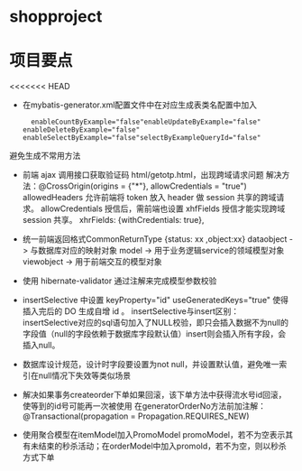 # shopproject
项目要点
========

<<<<<<< HEAD
* 在mybatis-generator.xml配置文件中在对应生成表类名配置中加入

		enableCountByExample="false"enableUpdateByExample="false" enableDeleteByExample="false" enableSelectByExample="false"selectByExampleQueryId="false" 

避免生成不常用方法

* 前端 ajax 调用接口获取验证码 html/getotp.html，出现跨域请求问题 解决方法：@CrossOrigin(origins = {"*"}, allowCredentials = "true") allowedHeaders 允许前端将 token 放入 header 做 session 共享的跨域请求。 allowCredentials 授信后，需前端也设置 xhfFields 授信才能实现跨域 session 共享。 xhrFields: {withCredentials: true},

* 统一前端返回格式CommonReturnType {status: xx ,object:xx} dataobject -> 与数据库对应的映射对象 model -> 用于业务逻辑service的领域模型对象 viewobject -> 用于前端交互的模型对象

* 使用 hibernate-validator 通过注解来完成模型参数校验

* insertSelective 中设置 keyProperty="id" useGeneratedKeys="true" 使得插入完后的 DO 生成自增 id 。 insertSelective与insert区别： insertSelective对应的sql语句加入了NULL校验，即只会插入数据不为null的字段值（null的字段依赖于数据库字段默认值）insert则会插入所有字段，会插入null。

* 数据库设计规范，设计时字段要设置为not null，并设置默认值，避免唯一索引在null情况下失效等类似场景

* 解决如果事务createorder下单如果回滚，该下单方法中获得流水号id回滚，使等到的id号可能再一次被使用 在generatorOrderNo方法前加注解： @Transactional(propagation = Propagation.REQUIRES_NEW)

* 使用聚合模型在itemModel加入PromoModel promoModel，若不为空表示其有未结束的秒杀活动；在orderModel中加入promoId，若不为空，则以秒杀方式下单

